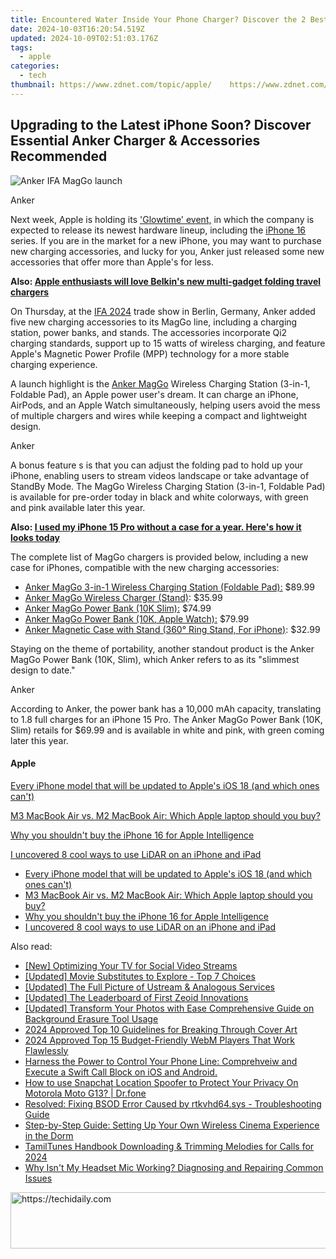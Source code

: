 ```yaml
---
title: Encountered Water Inside Your Phone Charger? Discover the 2 Best Repair Methods
date: 2024-10-03T16:20:54.519Z
updated: 2024-10-09T02:51:03.176Z
tags:
  - apple
categories:
  - tech
thumbnail: https://www.zdnet.com/topic/apple/    https://www.zdnet.com/a/img/resize/d548f6ce2fff0447b535cf90bb88ef32af71b2be/2023/07/13/ac9c4f94-f204-4323-92fc-6c34a39b1a37/ios-17-homescreen-iphpone.jpg?width=170&height=96&fit=crop&auto=webp
---
```


## Upgrading to the Latest iPhone Soon? Discover Essential Anker Charger & Accessories Recommended

![Anker IFA MagGo launch](https://www.zdnet.com/a/img/resize/a4b2281fd6c2f74c95a457827eb0bfac7ca843c2/2024/09/05/7e3abbce-d59e-4c8d-8220-511904040680/screenshot-2024-09-05-at-10-45-12am.png?auto=webp&precrop=2223,1187,x237,y43&width=1280)

Anker

Next week, Apple is holding its ['Glowtime' event,](https://www.zdnet.com/article/what-to-expect-from-apples-iphone-16-its-glowtime-event-and-how-to-watch-the-livestream/) in which the company is expected to release its newest hardware lineup, including the [iPhone 16](https://www.zdnet.com/article/why-you-shouldnt-buy-the-iphone-16-for-apple-intelligence/) series. If you are in the market for a new iPhone, you may want to purchase new charging accessories, and lucky for you, Anker just released some new accessories that offer more than Apple's for less. 

**Also: [Apple enthusiasts will love Belkin's new multi-gadget folding travel chargers](https://www.zdnet.com/home-and-office/apple-enthusiasts-will-love-belkins-new-multi-gadget-folding-travel-chargers/)**

On Thursday, at the [IFA 2024](https://www.ifa-berlin.com/) trade show in Berlin, Germany, Anker added five new charging accessories to its MagGo line, including a charging station, power banks, and stands. The accessories incorporate Qi2 charging standards, support up to 15 watts of wireless charging, and feature Apple's Magnetic Power Profile (MPP) technology for a more stable charging experience. 

A launch highlight is the [Anker MagGo](https://www.anker.com/maggo-magsafe-compatible-wireless-charger?) Wireless Charging Station (3-in-1, Foldable Pad), an Apple power user's dream. It can charge an iPhone, AirPods, and an Apple Watch simultaneously, helping users avoid the mess of multiple chargers and wires while keeping a compact and lightweight design. 

Anker

A bonus feature s is that you can adjust the folding pad to hold up your iPhone, enabling users to stream videos landscape or take advantage of StandBy Mode. The MagGo Wireless Charging Station (3-in-1, Foldable Pad) is available for pre-order today in black and white colorways, with green and pink available later this year. 

**Also: [I used my iPhone 15 Pro without a case for a year. Here's how it looks today](https://www.zdnet.com/article/i-used-my-iphone-15-pro-without-a-case-for-a-year-heres-how-it-looks-today/)**

The complete list of MagGo chargers is provided below, including a new case for iPhones, compatible with the new charging accessories:

* [Anker MagGo 3-in-1 Wireless Charging Station (Foldable Pad):](https://click.linksynergy.com/deeplink?id=IokOf8qagZo&mid=43469&u1=zd-%5F%5FCOM%5FCLICK%5FID%5F%5F-dtp&murl=https%3A%2F%2Fwww.anker.com%2Fproducts%2Fa25m8-maggo-qi2-wireless-charging-station-magsafe-compatible%3Fvariant%3D44057193316502%26ref%3Dmaggo-magsafe-compatible-wireless-charger%5Fexplore%5Fthe%5Flatest%5Flineup) $89.99
* [Anker MagGo Wireless Charger (Stand)](https://click.linksynergy.com/deeplink?id=IokOf8qagZo&mid=43469&u1=zd-%5F%5FCOM%5FCLICK%5FID%5F%5F-dtp&murl=https%3A%2F%2Fwww.anker.com%2Fproducts%2Fa25x1-maggo-qi2-wireless-charging-stand-magsafe-compatible%3Fvariant%3D44058196639894%26ref%3Dmaggo-magsafe-compatible-wireless-charger%5Fexplore%5Fthe%5Flatest%5Flineup): $35.99
* [Anker MagGo Power Bank (10K Slim):](https://click.linksynergy.com/deeplink?id=IokOf8qagZo&mid=43469&u1=zd-%5F%5FCOM%5FCLICK%5FID%5F%5F-dtp&murl=https%3A%2F%2Fwww.anker.com%2Fproducts%2Fa1664-maggo-10000mah-power-bank%3Fvariant%3D44058070548630%26ref%3Dmaggo-magsafe-compatible-wireless-charger%5Fexplore%5Fthe%5Flatest%5Flineup) $74.99
* [Anker MagGo Power Bank (10K, Apple Watch):](https://click.linksynergy.com/deeplink?id=IokOf8qagZo&mid=43469&u1=zd-%5F%5FCOM%5FCLICK%5FID%5F%5F-dtp&murl=https%3A%2F%2Fwww.anker.com%2Fproducts%2Fa1657-maggo-10000mah-power-bank%3Fvariant%3D44058151452822%26ref%3Dmaggo-magsafe-compatible-wireless-charger%5Fexplore%5Fthe%5Flatest%5Flineup) $79.99
* [Anker Magnetic Case with Stand (360° Ring Stand, For iPhone)](https://click.linksynergy.com/deeplink?id=IokOf8qagZo&mid=43469&u1=zd-%5F%5FCOM%5FCLICK%5FID%5F%5F-dtp&murl=https%3A%2F%2Fwww.anker.com%2Fproducts%2Fa1657-maggo-10000mah-power-bank%3Fvariant%3D44058151452822%26ref%3Dmaggo-magsafe-compatible-wireless-charger%5Fexplore%5Fthe%5Flatest%5Flineup): $32.99

Staying on the theme of portability, another standout product is the Anker MagGo Power Bank (10K, Slim), which Anker refers to as its "slimmest design to date."

Anker

According to Anker, the power bank has a 10,000 mAh capacity, translating to 1.8 full charges for an iPhone 15 Pro. The Anker MagGo Power Bank (10K, Slim) retails for $69.99 and is available in white and pink, with green coming later this year. 

#### Apple

[Every iPhone model that will be updated to Apple's iOS 18 (and which ones can't)](https://www.zdnet.com/article/every-iphone-model-compatible-with-apples-ios-18-and-which-ones-arent/ "Every iPhone model that will be updated to Apple's iOS 18 (and which ones can't)")

[M3 MacBook Air vs. M2 MacBook Air: Which Apple laptop should you buy?](https://www.zdnet.com/article/m3-macbook-air-vs-m2-macbook-air/ "M3 MacBook Air vs. M2 MacBook Air: Which Apple laptop should you buy?")

[Why you shouldn't buy the iPhone 16 for Apple Intelligence](https://www.zdnet.com/article/why-you-shouldnt-buy-the-iphone-16-for-apple-intelligence/ "Why you shouldn't buy the iPhone 16 for Apple Intelligence")

[I uncovered 8 cool ways to use LiDAR on an iPhone and iPad](https://www.zdnet.com/article/i-uncovered-8-cool-ways-to-use-lidar-on-an-iphone-and-ipad/ "I uncovered 8 cool ways to use LiDAR on an iPhone and iPad")

* [Every iPhone model that will be updated to Apple's iOS 18 (and which ones can't)](https://www.zdnet.com/article/every-iphone-model-compatible-with-apples-ios-18-and-which-ones-arent/ "Every iPhone model that will be updated to Apple's iOS 18 (and which ones can't)")
* [M3 MacBook Air vs. M2 MacBook Air: Which Apple laptop should you buy?](https://www.zdnet.com/article/m3-macbook-air-vs-m2-macbook-air/ "M3 MacBook Air vs. M2 MacBook Air: Which Apple laptop should you buy?")
* [Why you shouldn't buy the iPhone 16 for Apple Intelligence](https://www.zdnet.com/article/why-you-shouldnt-buy-the-iphone-16-for-apple-intelligence/ "Why you shouldn't buy the iPhone 16 for Apple Intelligence")
* [I uncovered 8 cool ways to use LiDAR on an iPhone and iPad](https://www.zdnet.com/article/i-uncovered-8-cool-ways-to-use-lidar-on-an-iphone-and-ipad/ "I uncovered 8 cool ways to use LiDAR on an iPhone and iPad")

<ins class="adsbygoogle"
     style="display:block"
     data-ad-format="autorelaxed"
     data-ad-client="ca-pub-7571918770474297"
     data-ad-slot="1223367746"></ins>

<ins class="adsbygoogle"
     style="display:block"
     data-ad-client="ca-pub-7571918770474297"
     data-ad-slot="8358498916"
     data-ad-format="auto"
     data-full-width-responsive="true"></ins>

<span class="atpl-alsoreadstyle">Also read:</span>
<div><ul>
<li><a href="https://facebook-video-recording.techidaily.com/new-optimizing-your-tv-for-social-video-streams/"><u>[New] Optimizing Your TV for Social Video Streams</u></a></li>
<li><a href="https://facebook-record-videos.techidaily.com/updated-movie-substitutes-to-explore-top-7-choices/"><u>[Updated] Movie Substitutes to Explore - Top 7 Choices</u></a></li>
<li><a href="https://some-tips.techidaily.com/updated-the-full-picture-of-ustream-and-analogous-services/"><u>[Updated] The Full Picture of Ustream & Analogous Services</u></a></li>
<li><a href="https://some-tips.techidaily.com/updated-the-leaderboard-of-first-zeoid-innovations/"><u>[Updated] The Leaderboard of First Zeoid Innovations</u></a></li>
<li><a href="https://some-tips.techidaily.com/updated-transform-your-photos-with-ease-comprehensive-guide-on-background-erasure-tool-usage/"><u>[Updated] Transform Your Photos with Ease Comprehensive Guide on Background Erasure Tool Usage</u></a></li>
<li><a href="https://some-tips.techidaily.com/2024-approved-top-10-guidelines-for-breaking-through-cover-art/"><u>2024 Approved Top 10 Guidelines for Breaking Through Cover Art</u></a></li>
<li><a href="https://some-tips.techidaily.com/2024-approved-top-15-budget-friendly-webm-players-that-work-flawlessly/"><u>2024 Approved Top 15 Budget-Friendly WebM Players That Work Flawlessly</u></a></li>
<li><a href="https://tech-recovery.techidaily.com/harness-the-power-to-control-your-phone-line-comprehveiw-and-execute-a-swift-call-block-on-ios-and-android/"><u>Harness the Power to Control Your Phone Line: Comprehveiw and Execute a Swift Call Block on iOS and Android.</u></a></li>
<li><a href="https://change-location.techidaily.com/how-to-use-snapchat-location-spoofer-to-protect-your-privacy-on-motorola-moto-g13-drfone-by-drfone-virtual-android/"><u>How to use Snapchat Location Spoofer to Protect Your Privacy On Motorola Moto G13? | Dr.fone</u></a></li>
<li><a href="https://blue-screen-error.techidaily.com/resolved-fixing-bsod-error-caused-by-rtkvhd64sys-troubleshooting-guide/"><u>Resolved: Fixing BSOD Error Caused by rtkvhd64.sys - Troubleshooting Guide</u></a></li>
<li><a href="https://tech-renaissance.techidaily.com/step-by-step-guide-setting-up-your-own-wireless-cinema-experience-in-the-dorm/"><u>Step-by-Step Guide: Setting Up Your Own Wireless Cinema Experience in the Dorm</u></a></li>
<li><a href="https://some-tips.techidaily.com/tamiltunes-handbook-downloading-and-trimming-melodies-for-calls-for-2024/"><u>TamilTunes Handbook Downloading & Trimming Melodies for Calls for 2024</u></a></li>
<li><a href="https://sound-issues.techidaily.com/why-isnt-my-headset-mic-working-diagnosing-and-repairing-common-issues/"><u>Why Isn't My Headset Mic Working? Diagnosing and Repairing Common Issues</u></a></li>
</ul></div>

<!-- affiliate ads begin -->
<a href="https://imp.i110150.net/c/5597632/798165/11305" target="_top" id="798165">
  <img src="//a.impactradius-go.com/display-ad/11305-798165" border="0" alt="https://techidaily.com" width="728" height="90"/>
</a>
<img height="0" width="0" src="https://imp.i110150.net/i/5597632/798165/11305" style="position:absolute;visibility:hidden;" border="0" />
<!-- affiliate ads end -->

